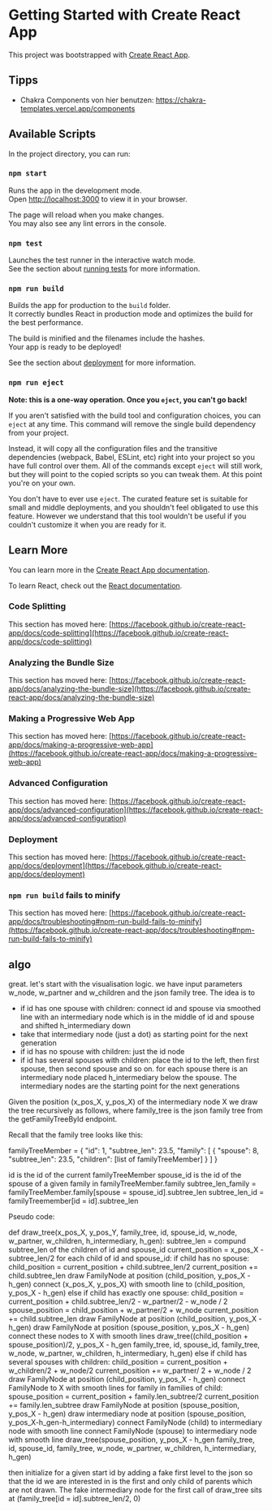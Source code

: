 # Getting Started with Create React App

This project was bootstrapped with [Create React App](https://github.com/facebook/create-react-app).

## Tipps
- Chakra Components von hier benutzen: https://chakra-templates.vercel.app/components

## Available Scripts

In the project directory, you can run:

### `npm start`

Runs the app in the development mode.\
Open [http://localhost:3000](http://localhost:3000) to view it in your browser.

The page will reload when you make changes.\
You may also see any lint errors in the console.

### `npm test`

Launches the test runner in the interactive watch mode.\
See the section about [running tests](https://facebook.github.io/create-react-app/docs/running-tests) for more information.

### `npm run build`

Builds the app for production to the `build` folder.\
It correctly bundles React in production mode and optimizes the build for the best performance.

The build is minified and the filenames include the hashes.\
Your app is ready to be deployed!

See the section about [deployment](https://facebook.github.io/create-react-app/docs/deployment) for more information.

### `npm run eject`

**Note: this is a one-way operation. Once you `eject`, you can't go back!**

If you aren't satisfied with the build tool and configuration choices, you can `eject` at any time. This command will remove the single build dependency from your project.

Instead, it will copy all the configuration files and the transitive dependencies (webpack, Babel, ESLint, etc) right into your project so you have full control over them. All of the commands except `eject` will still work, but they will point to the copied scripts so you can tweak them. At this point you're on your own.

You don't have to ever use `eject`. The curated feature set is suitable for small and middle deployments, and you shouldn't feel obligated to use this feature. However we understand that this tool wouldn't be useful if you couldn't customize it when you are ready for it.

## Learn More

You can learn more in the [Create React App documentation](https://facebook.github.io/create-react-app/docs/getting-started).

To learn React, check out the [React documentation](https://reactjs.org/).

### Code Splitting

This section has moved here: [https://facebook.github.io/create-react-app/docs/code-splitting](https://facebook.github.io/create-react-app/docs/code-splitting)

### Analyzing the Bundle Size

This section has moved here: [https://facebook.github.io/create-react-app/docs/analyzing-the-bundle-size](https://facebook.github.io/create-react-app/docs/analyzing-the-bundle-size)

### Making a Progressive Web App

This section has moved here: [https://facebook.github.io/create-react-app/docs/making-a-progressive-web-app](https://facebook.github.io/create-react-app/docs/making-a-progressive-web-app)

### Advanced Configuration

This section has moved here: [https://facebook.github.io/create-react-app/docs/advanced-configuration](https://facebook.github.io/create-react-app/docs/advanced-configuration)

### Deployment

This section has moved here: [https://facebook.github.io/create-react-app/docs/deployment](https://facebook.github.io/create-react-app/docs/deployment)

### `npm run build` fails to minify

This section has moved here: [https://facebook.github.io/create-react-app/docs/troubleshooting#npm-run-build-fails-to-minify](https://facebook.github.io/create-react-app/docs/troubleshooting#npm-run-build-fails-to-minify)


## algo

great. let's start with the visualisation logic. we have input parameters w_node, w_partner and w_children and the json family tree. The idea is to
- if id has one spouse with children: connect id and spouse via smoothed line with an intermediary node which is in the middle of id and spouse and shifted h_intermediary down
- take that intermediary node (just a dot) as starting point for the next generation
- if id has no spouse with children: just the id node
- if id has several spouses with children: place the id to the left, then first spouse, then second spouse and so on. for each spouse there is an intermediary node placed h_intermediary below the spouse. The intermediary nodes are the starting point for the next generations

Given the position (x_pos_X, y_pos_X) of the intermediary node X we draw the tree recursively as follows, where family_tree is the json family tree from the getFamilyTreeById endpoint. 

Recall that the family tree looks like this:

familyTreeMember = {
    "id": 1,
    "subtree_len": 23.5,
    "family": [
      {
        "spouse": 8,
        "subtree_len": 23.5,
        "children": [list of familyTreeMember]
      }
    ]
}

id is the id of the current familyTreeMember
spouse_id is the id of the spouse of a given family in familyTreeMember.family
subtree_len_family = familyTreeMember.family[spouse = spouse_id].subtree_len
subtree_len_id = familyTreemember[id = id].subtree_len

Pseudo code:

def draw_tree(x_pos_X, y_pos_Y, family_tree, id, spouse_id, w_node, w_partner, w_children, h_intermediary, h_gen):
  subtree_len = compund subtree_len of the children of id and spouse_id
  current_position = x_pos_X - subtree_len/2
  for each child of id and spouse_id:
    if child has no spouse:
       child_position = current_position + child.subtree_len/2
       current_position += child.subtree_len
       draw FamilyNode at position (child_position, y_pos_X - h_gen)
       connect (x_pos_X, y_pos_X) with smooth line to (child_position, y_pos_X - h_gen)
    else if child has exactly one spouse:
      child_position = current_position + child.subtree_len/2 - w_partner/2 - w_node / 2
      spouse_position = child_position + w_partner/2 + w_node
      current_position += child.subtree_len
      draw FamilyNode at position (child_position, y_pos_X - h_gen)
      draw FamilyNode at position (spouse_position, y_pos_X - h_gen)
      connect these nodes to X with smooth lines
      draw_tree((child_position + spouse_position)/2, y_pos_X - h_gen family_tree, id, spouse_id,  family_tree, w_node, w_partner, w_children, h_intermediary, h_gen)
    else if child has several spouses with children:
      child_position = current_position + w_children/2 + w_node/2
      current_position += w_partner/ 2 + w_node / 2
      draw FamilyNode at position (child_position, y_pos_X - h_gen)
      connect FamilyNode to X with smooth lines
      for family in families of child:
        spouse_position = current_position + family.len_subtree/2
        current_position += family.len_subtree
        draw FamilyNode at position (spouse_position, y_pos_X - h_gen)
        draw intermediary node at position (spouse_position, y_pos_X-h_gen-h_intermediary)
        connect FamilyNode (child) to intermediary node with smooth line
        connect FamilyNode (spouse) to intermediary node with smooth line
        draw_tree(spouse_position, y_pos_X - h_gen family_tree, id, spouse_id, family_tree, w_node, w_partner, w_children, h_intermediary, h_gen)

then initialize for a given start id by adding a fake first level to the json so that the id we are interested in is the first and only child of parents which are not drawn. The fake intermediary node for the first call of draw_tree sits at (family_tree[id = id].subtree_len/2, 0)
